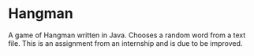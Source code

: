 # Hangman
A game of Hangman written in Java. Chooses a random word from a text file.
This is an assignment from an internship and is due to be improved.
